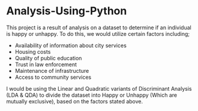 # Analysis-Using-Python
This project is a result of analysis on a dataset to determine if an individual is happy or unhappy.
To do this, we would utilize certain factors including;
  - Availability of information about city services
  - Housing costs
  - Quality of public education
  - Trust in law enforcement
  - Maintenance of infrastructure
  - Access to community services

I would be using the Linear and Quadratic variants of Discriminant Analysis (LDA & QDA) to divide the dataset into Happy or Unhappy (Which are mutually exclusive), based on the factors stated above.
